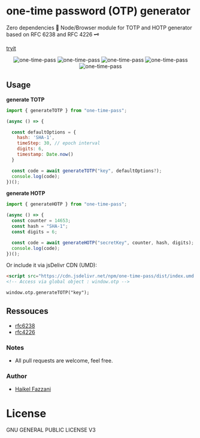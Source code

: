 # one-time password (OTP) generator

Zero dependencies 🔐 Node/Browser module for TOTP and HOTP generator based on
RFC 6238 and RFC 4226 🗝️

[tryit](https://jsfiddle.net/HaikelFazzani/e5dz6g2x/2/)

<div align="center" style="width:100%; text-align:center; margin-bottom:20px;">
  <img src="https://badgen.net/bundlephobia/minzip/one-time-pass" alt="one-time-pass" />
  <img src="https://badgen.net/bundlephobia/dependency-count/one-time-pass" alt="one-time-pass" />
  <img src="https://badgen.net/npm/v/one-time-pass" alt="one-time-pass" />
  <img src="https://badgen.net/npm/dt/one-time-pass" alt="one-time-pass" />
  <img src="https://data.jsdelivr.com/v1/package/npm/one-time-pass/badge" alt="one-time-pass"/>
</div>

## Usage

**generate TOTP**

```js
import { generateTOTP } from "one-time-pass";

(async () => {

  const defaultOptions = {
    hash: 'SHA-1',
    timeStep: 30, // epoch interval
    digits: 6,
    timestamp: Date.now()
  }

  const code = await generateTOTP("key", defaultOptions?);
  console.log(code);
})();
```

**generate HOTP**

```js
import { generateHOTP } from "one-time-pass";

(async () => {
  const counter = 14653;
  const hash = "SHA-1";
  const digits = 6;

  const code = await generateHOTP("secretKey", counter, hash, digits);
  console.log(code);
})();
```

Or include it via jsDelivr CDN (UMD):

```html
<script src="https://cdn.jsdelivr.net/npm/one-time-pass/dist/index.umd.js"></script>
<!-- Access via global object : window.otp -->

window.otp.generateTOTP("key");
```

## Ressouces

- [rfc6238](https://datatracker.ietf.org/doc/html/rfc6238)
- [rfc4226](https://datatracker.ietf.org/doc/html/rfc4226)

### Notes

- All pull requests are welcome, feel free.

### Author

- [Haikel Fazzani](https://github.com/haikelfazzani)

# License

GNU GENERAL PUBLIC LICENSE V3
